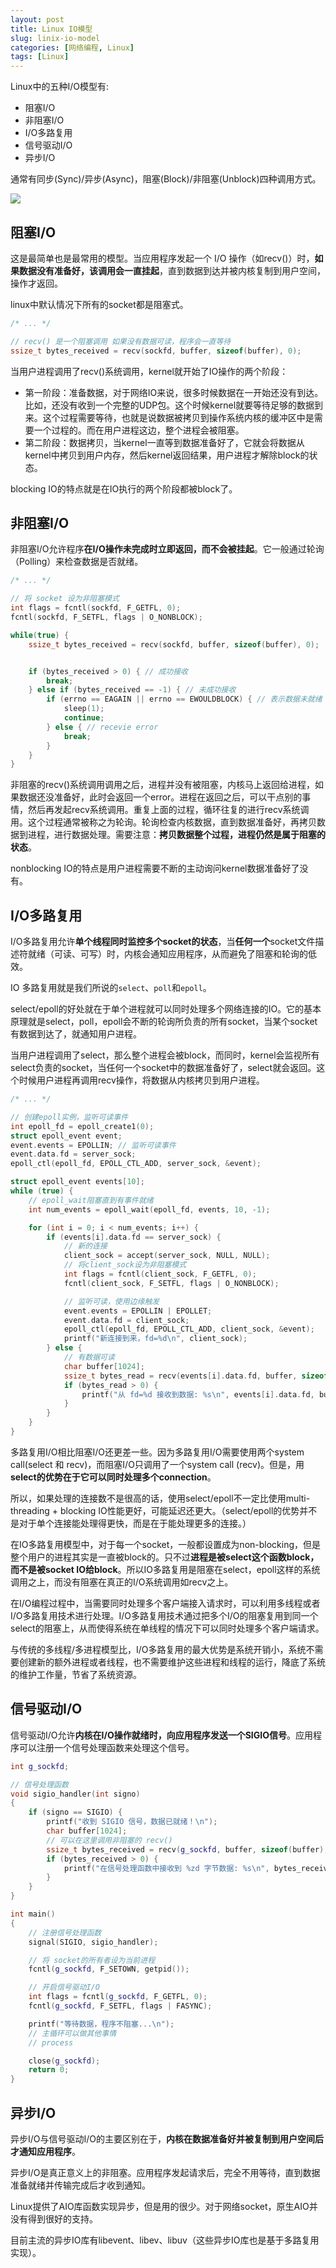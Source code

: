 ```yaml
---
layout: post
title: Linux IO模型
slug: linix-io-model
categories: [网络编程, Linux]
tags: [Linux]
---
```



Linux中的五种I/O模型有:
+ 阻塞I/O
+ 非阻塞I/O
+ I/O多路复用
+ 信号驱动I/O
+ 异步I/O

通常有同步(Sync)/异步(Async)，阻塞(Block)/非阻塞(Unblock)四种调用方式。

![](https://pic1.zhimg.com/v2-82325a0ffafacf5b9a2b8a2061a89d12_1440w.jpg)


## 阻塞I/O

这是最简单也是最常用的模型。当应用程序发起一个 I/O 操作（如recv()）时，**如果数据没有准备好，该调用会一直挂起**，直到数据到达并被内核复制到用户空间，操作才返回。

linux中默认情况下所有的socket都是阻塞式。

```cpp
/* ... */

// recv() 是一个阻塞调用 如果没有数据可读，程序会一直等待
ssize_t bytes_received = recv(sockfd, buffer, sizeof(buffer), 0);
```

当用户进程调用了recv()系统调用，kernel就开始了IO操作的两个阶段：
+ 第一阶段：准备数据，对于网络IO来说，很多时候数据在一开始还没有到达。比如，还没有收到一个完整的UDP包。这个时候kernel就要等待足够的数据到来。这个过程需要等待，也就是说数据被拷贝到操作系统内核的缓冲区中是需要一个过程的。而在用户进程这边，整个进程会被阻塞。
+ 第二阶段：数据拷贝，当kernel一直等到数据准备好了，它就会将数据从kernel中拷贝到用户内存，然后kernel返回结果，用户进程才解除block的状态。

blocking IO的特点就是在IO执行的两个阶段都被block了。


## 非阻塞I/O
非阻塞I/O允许程序**在I/O操作未完成时立即返回，而不会被挂起**。它一般通过轮询（Polling）来检查数据是否就绪。

```cpp
/* ... */

// 将 socket 设为非阻塞模式
int flags = fcntl(sockfd, F_GETFL, 0);
fcntl(sockfd, F_SETFL, flags | O_NONBLOCK);

while(true) {
    ssize_t bytes_received = recv(sockfd, buffer, sizeof(buffer), 0);


    if (bytes_received > 0) { // 成功接收
        break;
    } else if (bytes_received == -1) { // 未成功接收
        if (errno == EAGAIN || errno == EWOULDBLOCK) { // 表示数据未就绪
            sleep(1);
            continue;
        } else { // recevie error
            break;
        }
    }
}
```
非阻塞的recv()系统调用调用之后，进程并没有被阻塞，内核马上返回给进程，如果数据还没准备好，此时会返回一个error。进程在返回之后，可以干点别的事情，然后再发起recv系统调用。重复上面的过程，循环往复的进行recv系统调用。这个过程通常被称之为轮询。轮询检查内核数据，直到数据准备好，再拷贝数据到进程，进行数据处理。需要注意：**拷贝数据整个过程，进程仍然是属于阻塞的状态**。

nonblocking IO的特点是用户进程需要不断的主动询问kernel数据准备好了没有。


## I/O多路复用

I/O多路复用允许**单个线程同时监控多个socket的状态**，当**任何一个**socket文件描述符就绪（可读、可写）时，内核会通知应用程序，从而避免了阻塞和轮询的低效。

IO 多路复用就是我们所说的`select`、`poll`和`epoll`。

select/epoll的好处就在于单个进程就可以同时处理多个网络连接的IO。它的基本原理就是select，poll，epoll会不断的轮询所负责的所有socket，当某个socket有数据到达了，就通知用户进程。

当用户进程调用了select，那么整个进程会被block，而同时，kernel会监视所有select负责的socket，当任何一个socket中的数据准备好了，select就会返回。这个时候用户进程再调用recv操作，将数据从内核拷贝到用户进程。

```cpp
/* ... */

// 创建epoll实例，监听可读事件
int epoll_fd = epoll_create1(0);
struct epoll_event event;
event.events = EPOLLIN; // 监听可读事件
event.data.fd = server_sock;
epoll_ctl(epoll_fd, EPOLL_CTL_ADD, server_sock, &event);

struct epoll_event events[10];
while (true) {
    // epoll_wait阻塞直到有事件就绪
    int num_events = epoll_wait(epoll_fd, events, 10, -1);

    for (int i = 0; i < num_events; i++) {
        if (events[i].data.fd == server_sock) {
            // 新的连接
            client_sock = accept(server_sock, NULL, NULL);
            // 将client_sock设为非阻塞模式
            int flags = fcntl(client_sock, F_GETFL, 0);
            fcntl(client_sock, F_SETFL, flags | O_NONBLOCK);

            // 监听可读，使用边缘触发
            event.events = EPOLLIN | EPOLLET;
            event.data.fd = client_sock;
            epoll_ctl(epoll_fd, EPOLL_CTL_ADD, client_sock, &event);
            printf("新连接到来，fd=%d\n", client_sock);
        } else {
            // 有数据可读
            char buffer[1024];
            ssize_t bytes_read = recv(events[i].data.fd, buffer, sizeof(buffer), 0);
            if (bytes_read > 0) {
                printf("从 fd=%d 接收到数据: %s\n", events[i].data.fd, buffer);
            }
        }
    }
}
```

多路复用I/O相比阻塞I/O还更差一些。因为多路复用I/O需要使用两个system call(select 和 recv)，而阻塞I/O只调用了一个system call (recv)。但是，用**select的优势在于它可以同时处理多个connection**。

所以，如果处理的连接数不是很高的话，使用select/epoll不一定比使用multi-threading + blocking IO性能更好，可能延迟还更大。（select/epoll的优势并不是对于单个连接能处理得更快，而是在于能处理更多的连接。）

在IO多路复用模型中，对于每一个socket，一般都设置成为non-blocking，但是整个用户的进程其实是一直被block的。只不过**进程是被select这个函数block，而不是被socket IO给block**。所以IO多路复用是阻塞在select，epoll这样的系统调用之上，而没有阻塞在真正的I/O系统调用如recv之上。

在I/O编程过程中，当需要同时处理多个客户端接入请求时，可以利用多线程或者I/O多路复用技术进行处理。I/O多路复用技术通过把多个I/O的阻塞复用到同一个select的阻塞上，从而使得系统在单线程的情况下可以同时处理多个客户端请求。

与传统的多线程/多进程模型比，I/O多路复用的最大优势是系统开销小，系统不需要创建新的额外进程或者线程，也不需要维护这些进程和线程的运行，降底了系统的维护工作量，节省了系统资源。


## 信号驱动I/O
信号驱动I/O允许**内核在I/O操作就绪时，向应用程序发送一个SIGIO信号**。应用程序可以注册一个信号处理函数来处理这个信号。

```cpp
int g_sockfd;

// 信号处理函数
void sigio_handler(int signo)
{
    if (signo == SIGIO) {
        printf("收到 SIGIO 信号，数据已就绪！\n");
        char buffer[1024];
        // 可以在这里调用非阻塞的 recv()
        ssize_t bytes_received = recv(g_sockfd, buffer, sizeof(buffer), 0);
        if (bytes_received > 0) {
            printf("在信号处理函数中接收到 %zd 字节数据: %s\n", bytes_received, buffer);
        }
    }
}

int main()
{
    // 注册信号处理函数
    signal(SIGIO, sigio_handler);

    // 将 socket的所有者设为当前进程
    fcntl(g_sockfd, F_SETOWN, getpid());

    // 开启信号驱动I/O
    int flags = fcntl(g_sockfd, F_GETFL, 0);
    fcntl(g_sockfd, F_SETFL, flags | FASYNC);

    printf("等待数据，程序不阻塞...\n");
    // 主循环可以做其他事情
    // process

    close(g_sockfd);
    return 0;
}

```

## 异步I/O
异步I/O与信号驱动I/O的主要区别在于，**内核在数据准备好并被复制到用户空间后才通知应用程序**。

异步I/O是真正意义上的非阻塞。应用程序发起请求后，完全不用等待，直到数据准备就绪并传输完成后才收到通知。

Linux提供了AIO库函数实现异步，但是用的很少。对于网络socket，原生AIO并没有得到很好的支持。

目前主流的异步IO库有libevent、libev、libuv（这些异步IO库也是基于多路复用实现）。

